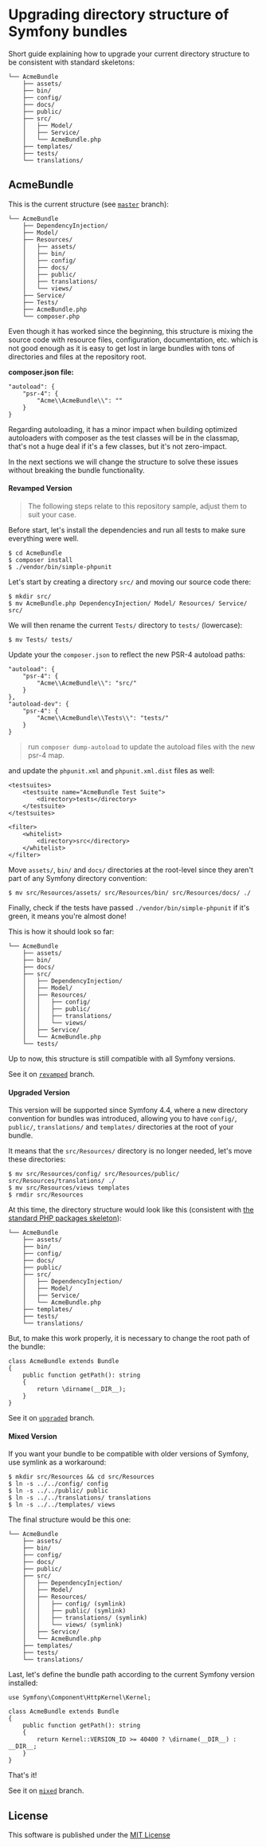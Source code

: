 Upgrading directory structure of Symfony bundles
================================================

Short guide explaining how to upgrade your current directory structure 
to be consistent with standard skeletons:

    └── AcmeBundle
        ├── assets/
        ├── bin/
        ├── config/
        ├── docs/
        ├── public/
        ├── src/
        │   ├── Model/
        │   ├── Service/
        │   └── AcmeBundle.php
        ├── templates/
        ├── tests/
        └── translations/

AcmeBundle
----------

This is the current structure (see [`master`](https://github.com/yceruto/acme-bundle/tree/master) branch):

    └── AcmeBundle
        ├── DependencyInjection/
        ├── Model/
        ├── Resources/
        │   ├── assets/
        │   ├── bin/
        │   ├── config/
        │   ├── docs/
        │   ├── public/
        │   ├── translations/
        │   └── views/
        ├── Service/
        ├── Tests/
        ├── AcmeBundle.php
        └── composer.php

Even though it has worked since the beginning, this structure is mixing the source code with resource files, configuration, documentation, etc.
which is not good enough as it is easy to get lost in large bundles with tons of directories and files at the repository root.

**composer.json file:**

    "autoload": {
        "psr-4": {
            "Acme\\AcmeBundle\\": ""
        }
    }

Regarding autoloading, it has a minor impact when building optimized autoloaders with composer as the test classes will be in the classmap, 
that's not a huge deal if it's a few classes, but it's not zero-impact.

In the next sections we will change the structure to solve these issues without breaking the bundle functionality.

#### Revamped Version

> The following steps relate to this repository sample, adjust them to suit your case.

Before start, let's install the dependencies and run all tests to make sure everything were well.

    $ cd AcmeBundle
    $ composer install
    $ ./vendor/bin/simple-phpunit

Let's start by creating a directory `src/` and moving our source code there:

    $ mkdir src/
    $ mv AcmeBundle.php DependencyInjection/ Model/ Resources/ Service/ src/

We will then rename the current `Tests/` directory to `tests/` (lowercase):  

    $ mv Tests/ tests/

Update your the `composer.json` to reflect the new PSR-4 autoload paths: 

    "autoload": {
        "psr-4": {
            "Acme\\AcmeBundle\\": "src/"
        }
    },
    "autoload-dev": {
        "psr-4": {
            "Acme\\AcmeBundle\\Tests\\": "tests/"
        }
    }

> run `composer dump-autoload` to update the autoload files with the new psr-4 map.

and update the `phpunit.xml` and `phpunit.xml.dist` files as well:

    <testsuites>
        <testsuite name="AcmeBundle Test Suite">
            <directory>tests</directory>
        </testsuite>
    </testsuites>
    
    <filter>
        <whitelist>
            <directory>src</directory>
        </whitelist>
    </filter>

Move `assets/`, `bin/` and `docs/` directories at the root-level since they aren't part of any Symfony directory convention:

    $ mv src/Resources/assets/ src/Resources/bin/ src/Resources/docs/ ./

Finally, check if the tests have passed `./vendor/bin/simple-phpunit` if it's green, it means you're almost done!

This is how it should look so far:

    └── AcmeBundle
        ├── assets/
        ├── bin/
        ├── docs/
        ├── src/
        │   ├── DependencyInjection/
        │   ├── Model/
        │   ├── Resources/
        │   │   ├── config/
        │   │   ├── public/
        │   │   ├── translations/
        │   │   └── views/
        │   ├── Service/
        │   └── AcmeBundle.php
        └── tests/

Up to now, this structure is still compatible with all Symfony versions.

See it on [`revamped`](https://github.com/yceruto/acme-bundle/tree/revamped) branch.

#### Upgraded Version

This version will be supported since Symfony 4.4, where a new directory convention for bundles was introduced,
allowing you to have `config/`, `public/`, `translations/` and `templates/` directories at the root of your bundle.

It means that the `src/Resources/` directory is no longer needed, let's move these directories:

    $ mv src/Resources/config/ src/Resources/public/ src/Resources/translations/ ./
    $ mv src/Resources/views templates
    $ rmdir src/Resources

At this time, the directory structure would look like this (consistent with [the standard PHP packages skeleton](https://github.com/php-pds/skeleton)):

    └── AcmeBundle
        ├── assets/
        ├── bin/
        ├── config/
        ├── docs/
        ├── public/
        ├── src/
        │   ├── DependencyInjection/
        │   ├── Model/
        │   ├── Service/
        │   └── AcmeBundle.php
        ├── templates/
        ├── tests/
        └── translations/

But, to make this work properly, it is necessary to change the root path of the bundle:

    class AcmeBundle extends Bundle
    {
        public function getPath(): string
        {
            return \dirname(__DIR__);
        }
    }

See it on [`upgraded`](https://github.com/yceruto/acme-bundle/tree/upgraded) branch.

#### Mixed Version

If you want your bundle to be compatible with older versions of Symfony, use symlink as a workaround:

    $ mkdir src/Resources && cd src/Resources
    $ ln -s ../../config/ config
    $ ln -s ../../public/ public
    $ ln -s ../../translations/ translations
    $ ln -s ../../templates/ views

The final structure would be this one:

    └── AcmeBundle
        ├── assets/
        ├── bin/
        ├── config/
        ├── docs/
        ├── public/
        ├── src/
        │   ├── DependencyInjection/
        │   ├── Model/
        │   ├── Resources/
        │   │   ├── config/ (symlink)
        │   │   ├── public/ (symlink)
        │   │   ├── translations/ (symlink)
        │   │   └── views/ (symlink)
        │   ├── Service/
        │   └── AcmeBundle.php
        ├── templates/
        ├── tests/
        └── translations/

Last, let's define the bundle path according to the current Symfony version installed:

    use Symfony\Component\HttpKernel\Kernel;

    class AcmeBundle extends Bundle
    {
        public function getPath(): string
        {
            return Kernel::VERSION_ID >= 40400 ? \dirname(__DIR__) : __DIR__;
        }
    }
    
That's it!

See it on [`mixed`](https://github.com/yceruto/acme-bundle/tree/mixed) branch.

License
-------

This software is published under the [MIT License](LICENSE.md)
